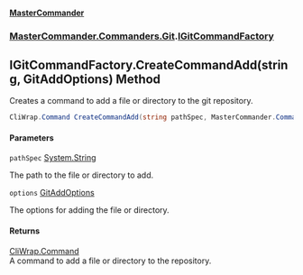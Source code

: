 #### [MasterCommander](MasterCommander.md 'MasterCommander')
### [MasterCommander.Commanders.Git](MasterCommander.md#MasterCommander.Commanders.Git 'MasterCommander.Commanders.Git').[IGitCommandFactory](IGitCommandFactory.md 'MasterCommander.Commanders.Git.IGitCommandFactory')

## IGitCommandFactory.CreateCommandAdd(string, GitAddOptions) Method

Creates a command to add a file or directory to the git repository.

```csharp
CliWrap.Command CreateCommandAdd(string pathSpec, MasterCommander.Commanders.Git.CmdAdd.GitAddOptions options);
```
#### Parameters

<a name='MasterCommander.Commanders.Git.IGitCommandFactory.CreateCommandAdd(string,MasterCommander.Commanders.Git.CmdAdd.GitAddOptions).pathSpec'></a>

`pathSpec` [System.String](https://docs.microsoft.com/en-us/dotnet/api/System.String 'System.String')

The path to the file or directory to add.

<a name='MasterCommander.Commanders.Git.IGitCommandFactory.CreateCommandAdd(string,MasterCommander.Commanders.Git.CmdAdd.GitAddOptions).options'></a>

`options` [GitAddOptions](GitAddOptions.md 'MasterCommander.Commanders.Git.CmdAdd.GitAddOptions')

The options for adding the file or directory.

#### Returns
[CliWrap.Command](https://docs.microsoft.com/en-us/dotnet/api/CliWrap.Command 'CliWrap.Command')  
A command to add a file or directory to the repository.
